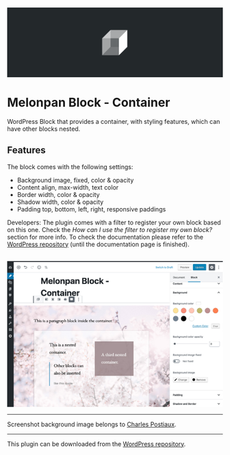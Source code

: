 ![Banner Image](assets-repo/banner-1544x500.png)

# Melonpan Block - Container

WordPress Block that provides a container, with styling features, which can have other blocks nested.

## Features

The block comes with the following settings:

- Background image, fixed, color & opacity
- Content align, max-width, text color
- Border width, color & opacity
- Shadow width, color & opacity
- Padding top, bottom, left, right, responsive paddings

Developers: The plugin comes with a filter to register your own block based on this one. Check the _How can I use the filter to register my own block?_ section for more info. To check the documentation please refer to the [WordPress repository](https://wordpress.org/plugins/melonpan-block-container/) (until the documentation page is finished).

<br />

<img src="assets-repo/screenshot-1.jpg" width="700px" alt="Block edit panel" />

<br />

---

Screenshot background image belongs to [Charles Postiaux](https://unsplash.com/@charlpost).

---

This plugin can be downloaded from the [WordPress repository](https://wordpress.org/plugins/melonpan-block-container/).

